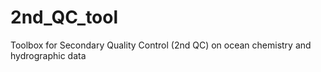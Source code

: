# 2nd_QC_tool
Toolbox for Secondary Quality Control (2nd QC) on ocean chemistry and hydrographic data
